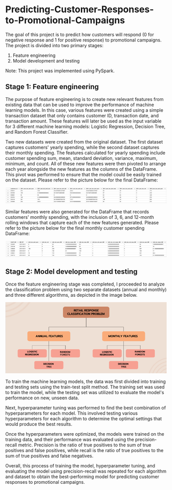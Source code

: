 # Predicting-Customer-Responses-to-Promotional-Campaigns

The goal of this project is to predict how customers will respond (0 for negative response and 1 for positive response) to promotional campaigns. The project is divided into two primary stages:

1.	Feature engineering
2.	Model development and testing

Note: This project was implemented using PySpark.

## Stage 1: Feature engineering

The purpose of feature engineering is to create new relevant features from existing data that can be used to improve the performance of machine learning models. In this case, various features were created using a simple transaction dataset that only contains customer ID, transaction date, and transaction amount. These features will later be used as the input variable for 3 different machine learning models: Logistic Regression, Decision Tree, and Random Forest Classifier. 

Two new datasets were created from the original dataset. The first dataset captures customers' yearly spending, while the second dataset captures their monthly spending. The features calculated for yearly spending include customer spending sum, mean, standard deviation, variance, maximum, minimum, and count. All of these new features were then pivoted to arrange each year alongside the new features as the columns of the DataFrame. This pivot was performed to ensure that the model could be easily trained on the dataset. Please refer to the picture below for the final DataFrame:

![](Images/Annual_Features.png)

Similar features were also generated for the DataFrame that records customers' monthly spending, with the inclusion of 3, 6, and 12-month rolling windows that capture each of the new features generated. Please refer to the picture below for the final monthly customer spending DataFrame:

![](Images/Monthly_Features.png)

## Stage 2: Model development and testing

Once the feature engineering stage was completed, I proceeded to analyze the classification problem using two separate datasets (annual and monthly) and three different algorithms, as depicted in the image below.

![](Images/Project_Workflow.png)

To train the machine learning models, the data was first divided into training and testing sets using the train-test split method. The training set was used to train the model, while the testing set was utilized to evaluate the model's performance on new, unseen data.

Next, hyperparameter tuning was performed to find the best combination of hyperparameters for each model. This involved testing various hyperparameters for each algorithm to determine the optimal settings that would produce the best results.

Once the hyperparameters were optimized, the models were trained on the training data, and their performance was evaluated using the precision-recall metric. Precision is the ratio of true positives to the sum of true positives and false positives, while recall is the ratio of true positives to the sum of true positives and false negatives. 

Overall, this process of training the model, hyperparameter tuning, and evaluating the model using precision-recall was repeated for each algorithm and dataset to obtain the best-performing model for predicting customer responses to promotional campaigns. 
